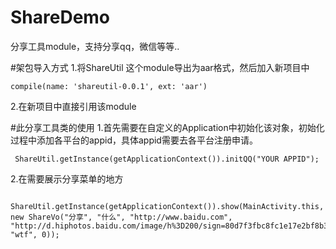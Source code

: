 # ShareDemo
分享工具module，支持分享qq，微信等等..

#架包导入方式
1.将ShareUtil 这个module导出为aar格式，然后加入新项目中

    compile(name: 'shareutil-0.0.1', ext: 'aar')

2.在新项目中直接引用该module

#此分享工具类的使用
1.首先需要在自定义的Application中初始化该对象，初始化过程中添加各平台的appid，具体appid需要去各平台注册申请。

     ShareUtil.getInstance(getApplicationContext()).initQQ("YOUR APPID");

2.在需要展示分享菜单的地方

     ShareUtil.getInstance(getApplicationContext()).show(MainActivity.this, new ShareVo("分享", "什么", "http://www.baidu.com", "http://d.hiphotos.baidu.com/image/h%3D200/sign=80d7f3fbc8fc1e17e2bf8b317a91f67c/6c224f4a20a44623ca89e18f9f22720e0df3d798.jpg", "wtf", 0));


